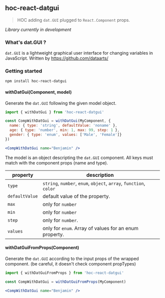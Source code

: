 ## hoc-react-datgui

> HOC adding `dat.GUI` plugged to `React.Component` props.

_*Library currently in development*_

### What's dat.GUI ?

`dat.GUI` is a lightweight graphical user interface for changing variables in JavaScript. Written by https://github.com/dataarts/

### Getting started

```
npm install hoc-react-datgui
```

#### withDatGui(Component, model)

Generate the `dat.GUI` following the given model object.

```jsx
import { withDatGui } from 'hoc-react-datgui'

const CompWithDatGui = withDatGui(MyComponent, {
  name: { type: 'string', defaultValue: 'noname' },
  age: { type: 'number', min: 1, max: 99, step: 1 },
  gender: { type: 'enum', values: ['Male', 'Female']}
})

<CompWithDatGui name="Benjamin" />
```
 The model is an object descripting the `dat.GUI` component. All keys must match with the component props (name and type).

 property | description
 ---------|-----------
| `type` | `string`, `number`, `enum`, `object`, `array`, `function`, `color` |
| `defaultValue` | default value of the property. |
| `max` | only for `number` |
| `min` | only for `number` |
| `step` | only for `number`. |
| `values` | only for `enum`. Array of values for an enum property.|

#### withDatGuiFromProps(Component)

Generate the `dat.GUI` according to the input props of the wrapped component. (be careful, it doesn't check component propTypes)

```jsx
import { withDatGuiFromProps } from 'hoc-react-datgui'

const CompWithDatGui = withDatGuiFromProps(MyComponent)

<CompWithDatGui name="Benjamin" />
```